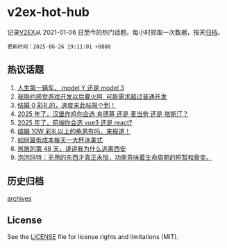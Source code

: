 # v2ex-hot-hub

 记录[V2EX](https://www.v2ex.com/)从 2021-01-06 日至今的热门话题。每小时抓取一次数据，按天[归档](archives)。

`更新时间：2025-06-26 19:11:01 +0800`

## 热议话题

1. [人生第一辆车， model Y 还是 model 3](https://www.v2ex.com/t/1141122)
1. [我隐约感觉游戏开发以后要火阿, 可能需求超过普通开发](https://www.v2ex.com/t/1141102)
1. [结婚 0 彩礼的，速度来此帖报个到！](https://www.v2ex.com/t/1141145)
1. [2025 年了，汉堡炸鸡你会选 肯德基 还是 麦当劳 还是 塔斯汀？](https://www.v2ex.com/t/1141155)
1. [2025 年了，前端你会选 vue3 还是 react?](https://www.v2ex.com/t/1141142)
1. [结婚 10W 彩礼以上的龟男有吗，来报道！](https://www.v2ex.com/t/1141228)
1. [如何最低成本每天一大杯冰美式](https://www.v2ex.com/t/1141183)
1. [旅居的第 48 天，讲讲我为什么逃离西安](https://www.v2ex.com/t/1141101)
1. [泡泡玛特：无用的东西才真正永恒，功能意味着生命周期的短暂和衰变。](https://www.v2ex.com/t/1141113)

## 历史归档

[archives](archives)

## License

See the [LICENSE](LICENSE) file for license rights and limitations (MIT).
